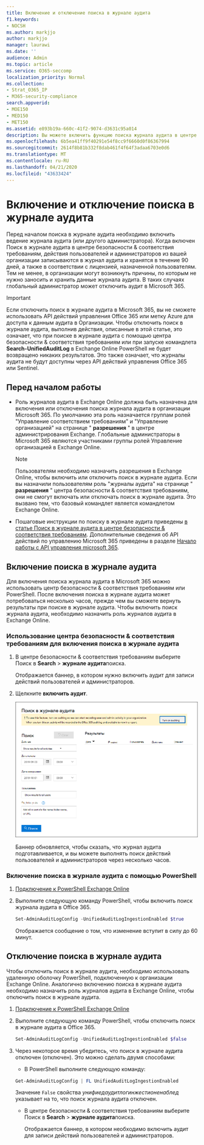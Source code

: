 ```yaml
---
title: Включение и отключение поиска в журнале аудита
f1.keywords:
- NOCSH
ms.author: markjjo
author: markjjo
manager: laurawi
ms.date: ''
audience: Admin
ms.topic: article
ms.service: O365-seccomp
localization_priority: Normal
ms.collection:
- Strat_O365_IP
- M365-security-compliance
search.appverid:
- MOE150
- MED150
- MET150
ms.assetid: e893b19a-660c-41f2-9074-d3631c95a014
description: Вы можете включить функцию поиска журнала аудита в центре безопасности & соответствия требованиям. Если вы передумали, вы можете включить его в любое время. Если поиск в журнале аудита отключен, администраторы не могут выполнять поиск действий пользователей и администраторов в журнале аудита Microsoft 365 в Организации.
ms.openlocfilehash: 6b5ea41ff9f40291e54f8cc9f6660d0f86367994
ms.sourcegitcommit: 2614f8b81b332f8dab461f4f64f3adaa6703e0d6
ms.translationtype: MT
ms.contentlocale: ru-RU
ms.lasthandoff: 04/21/2020
ms.locfileid: "43633424"
---
```

# <a name="turn-audit-log-search-on-or-off"></a>Включение и отключение поиска в журнале аудита

Перед началом поиска в журнале аудита необходимо включить ведение журнала аудита (или другого администратора). Когда включен Поиск в журнале аудита в центре безопасности & соответствия требованиям, действия пользователей и администраторов из вашей организации записываются в журнал аудита и хранятся в течение 90 дней, а также в соответствии с лицензией, назначенной пользователям. Тем не менее, в организации могут возникнуть причины, по которым не нужно заносить и хранить данные журнала аудита. В таких случаях глобальный администратор может отключить аудит в Microsoft 365.

> [!IMPORTANT]
> Если отключить поиск в журнале аудита в Microsoft 365, вы не сможете использовать API действий управления Office 365 или метку Azure для доступа к данным аудита в Организации. Чтобы отключить поиск в журнале аудита, выполнив действия, описанные в этой статье, это означает, что при поиске в журнале аудита с помощью центра безопасности & соответствия требованиям или при запуске командлета **Search-UnifiedAuditLog** в Exchange Online PowerShell не будет возвращено никаких результатов. Это также означает, что журналы аудита не будут доступны через API действий управления Office 365 или Sentinel.
  
## <a name="before-you-begin"></a>Перед началом работы

- Роль журналов аудита в Exchange Online должна быть назначена для включения или отключения поиска журнала аудита в организации Microsoft 365. По умолчанию эта роль назначается группам ролей "Управление соответствием требованиям" и "Управление организацией" на странице " **разрешения** " в центре администрирования Exchange. Глобальные администраторы в Microsoft 365 являются участниками группы ролей Управление организацией в Exchange Online. 
    
    > [!NOTE]
    > Пользователям необходимо назначить разрешения в Exchange Online, чтобы включить или отключить поиск в журнале аудита. Если вы назначили пользователям роль "журналы аудита" на странице " **разрешения** " центра безопасности & соответствия требованиям, они не смогут включать или отключать поиск в журнале аудита. Это вызвано тем, что базовый командлет является командлетом Exchange Online. 
    
- Пошаговые инструкции по поиску в журнале аудита приведены [в статье Поиск в журнале аудита в центре безопасности & соответствия требованиям](search-the-audit-log-in-security-and-compliance.md). Дополнительные сведения об API действий по управлению Microsoft 365 приведены в разделе [Начало работы с API управления microsoft 365](https://docs.microsoft.com/office/office-365-management-api/get-started-with-office-365-management-apis).
    
## <a name="turn-on-audit-log-search"></a>Включение поиска в журнале аудита

Для включения поиска журнала аудита в Microsoft 365 можно использовать центр безопасности & соответствия требованиям или PowerShell. После включения поиска в журнале аудита может потребоваться несколько часов, прежде чем вы сможете вернуть результаты при поиске в журнале аудита. Чтобы включить поиск журнала аудита, необходимо назначить роль журналов аудита в Exchange Online.
  
### <a name="use-the-security--compliance-center-to-turn-on-audit-log-search"></a>Использование центра безопасности & соответствия требованиям для включения поиска в журнале аудита

1. В центре безопасности & соответствия требованиям выберите Поиск в **Search** \> **журнале аудита**поиска.
    
   Отображается баннер, в котором нужно включить аудит для записи действий пользователей и администраторов.

2. Щелкните **включить аудит**.
    
    ![Щелкните Включить аудит](../media/39a9d35f-88d0-4bbe-a962-0be2f838e2bf.png)
  
    Баннер обновляется, чтобы сказать, что журнал аудита подготавливается, и вы можете выполнять поиск действий пользователей и администраторов через несколько часов.
    
### <a name="use-powershell-to-turn-on-audit-log-search"></a>Включение поиска в журнале аудита с помощью PowerShell

1. [Подключение к PowerShell Exchange Online](https://go.microsoft.com/fwlink/p/?LinkID=396554)
    
2. Выполните следующую команду PowerShell, чтобы включить поиск журнала аудита в Office 365.
    
    ```powershell
    Set-AdminAuditLogConfig -UnifiedAuditLogIngestionEnabled $true
    ```

    Отображается сообщение о том, что изменение вступит в силу до 60 минут.
  
## <a name="turn-off-audit-log-search"></a>Отключение поиска в журнале аудита

Чтобы отключить поиск в журнале аудита, необходимо использовать удаленную оболочку PowerShell, подключенную к организации Exchange Online. Аналогично включению поиска в журнале аудита необходимо назначить роль журналов аудита в Exchange Online, чтобы отключить поиск в журнале аудита.
  
1. [Подключение к PowerShell Exchange Online](https://go.microsoft.com/fwlink/p/?LinkID=396554)
    
2. Выполните следующую команду PowerShell, чтобы отключить поиск в журнале аудита в Office 365.
    
    ```powershell
    Set-AdminAuditLogConfig -UnifiedAuditLogIngestionEnabled $false
    ```

3. Через некоторое время убедитесь, что поиск в журнале аудита отключен (отключен). Это можно сделать двумя способами:
    
    - В PowerShell выполните следующую команду:

    ```powershell
    Get-AdminAuditLogConfig | FL UnifiedAuditLogIngestionEnabled
    ```

      Значение `False` свойства _унифиедаудитлогинжестионенаблед_ указывает на то, что поиск журнала аудита отключен. 
    
    - В центре безопасности & соответствия требованиям выберите Поиск в **Search** \> **журнале аудита**поиска.
    
      Отображается баннер, в котором необходимо включить аудит для записи действий пользователей и администраторов.
